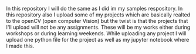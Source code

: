 In this repository I will do the same as I did im my samples respository. In this repository also I upload some of my projects which are basically realted to the openCV (open computer Vision) but the twist is that the projects that I'll upload will not be any assignments. These will be my works either during workshops or during learning weekends.
While uploading any project I will upload one python file for the project as well as my jupyter notebook where I made this.
